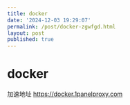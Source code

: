 ```yaml
---
title: docker
date: '2024-12-03 19:29:07'
permalink: /post/docker-zgwfgd.html
layout: post
published: true
---
```


# docker

加速地址 https://docker.1panelproxy.com

‍
